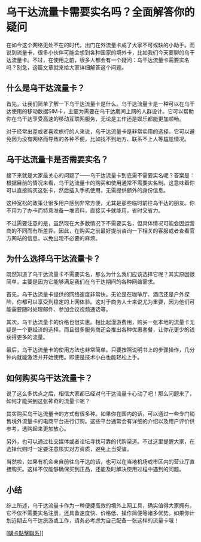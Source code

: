 # 乌干达流量卡需要实名吗？全面解答你的疑问

在如今这个网络无处不在的时代，出门在外流量卡成了大家不可或缺的小助手。而说到流量卡，很多小伙伴可能会想到各种国家的境外卡，比如我们今天要聊的乌干达流量卡。不过，在使用之前，很多人都会有一个疑问：乌干达流量卡需要实名吗？别急，这篇文章就来给大家详细解答这个问题。

## 什么是乌干达流量卡？

首先，让我们简单了解一下乌干达流量卡是什么。乌干达流量卡是一种可以在乌干达使用的移动数据SIM卡，主要为需要在乌干达期间上网的人群设计。它可以帮助你在乌干达享受高速的移动互联网服务，无论是工作还是娱乐都能更加顺畅。

对于经常出差或者喜欢旅行的人来说，乌干达流量卡是非常实用的选择。它可以避免因为没有网络而导致的各种不便，比如找不到地方、联系不上人等尴尬情况。

## 乌干达流量卡是否需要实名？

接下来就是大家最关心的问题了——乌干达流量卡到底需不需要实名呢？答案是：根据目前的情况来看，乌干达流量卡的购买和使用通常不需要实名制。这意味着你可以直接购买这张卡，然后插入手机使用，无需提供额外的身份信息。

这种宽松的政策让很多用户感到非常方便，尤其是那些临时前往乌干达的朋友。你不用为了办卡而特意准备一堆资料，直接买卡就能用，省时又省力。

不过需要注意的是，虽然现在大多数情况下不需要实名，但具体情况可能会因运营商的不同而有所差异。因此，在购买之前最好提前咨询一下相关的客服或者查看官方网站的信息，以免出现不必要的麻烦。

## 为什么选择乌干达流量卡？

既然知道了乌干达流量卡不需要实名，那么为什么我们应该选择它呢？其实原因很简单，主要是因为它能够满足我们在乌干达期间的各种网络需求。

首先，乌干达流量卡提供的网络速度非常快。无论是在咖啡厅、酒店还是户外探险，你都可以享受到稳定的上网体验。这对于商务人士来说尤为重要，因为他们可能需要随时处理邮件、参加会议视频通话等。

其次，乌干达流量卡的价格也很实惠。相比起漫游费用，购买一张本地的流量卡无疑是一个更经济的选择。而且很多服务商还会推出各种优惠套餐，让你花更少的钱获得更多的流量。

最后，乌干达流量卡的使用方法也非常简单。只要按照说明书上的步骤操作，几分钟内就能激活并开始使用。即便是技术小白也能轻松上手。

## 如何购买乌干达流量卡？

说了这么多优点之后，相信大家都已经对乌干达流量卡心动了吧！那么问题来了，如何才能买到这张神奇的流量卡呢？

其实购买乌干达流量卡的方式有很多种。如果你在国内的话，可以通过一些专门销售境外流量卡的电商平台进行订购。这些平台通常会有详细的介绍以及用户评价供参考，选购起来更加放心。

另外，也可以通过社交媒体或者论坛寻找可靠的代购渠道。不过这里提醒大家，在选择代购时一定要注意核实对方资质，避免上当受骗。

当然啦，如果有机会亲自前往乌干达的话，也可以在当地机场或市区内的营业厅直接购买。这样不仅能够确保买到正品，还能及时解决使用过程中遇到的问题。

## 小结

综上所述，乌干达流量卡作为一种便捷高效的境外上网工具，确实值得大家拥有。它不仅不需要实名注册，还具备速度快、价格低、操作简便等诸多优势。如果你计划近期去乌干达旅游或工作，请务必考虑为自己配备一张这样的流量卡哦！

[[購卡點擊聯系](https://t.me/s/esim1088)]]